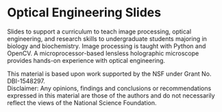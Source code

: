 # Optical Engineering Slides
Slides to support a curriculum to teach image processing, optical engineering, and research skills to undergraduate students majoring in biology and biochemistry. Image processing is taught with Python and OpenCV. A microprocessor-based lensless holographic microscope provides hands-on experience with optical engineering. 

This material is based upon work supported by the NSF under Grant No. DBI-1548297.  
Disclaimer:  Any opinions, findings and conclusions or recommendations expressed in this material are those of the authors and do not necessarily reflect the views of the National Science Foundation.

